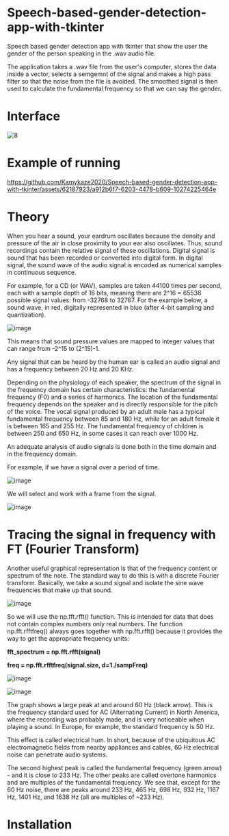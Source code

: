 # Speech-based-gender-detection-app-with-tkinter
Speech based gender detection app with tkinter that show the user the gender of the person speaking in the .wav audio file.

The application takes a .wav file from the user's computer, stores the data inside a vector, selects a semgemnt of the signal and makes a high pass filter so that the noise from the file is avoided. The smoothed signal is then used to calculate the fundamental frequency so that we can say the gender.

# Interface

![8](https://github.com/Kamykaze2020/Speech-based-gender-detection-app-with-tkinter/assets/62187923/6711d25b-eaf8-4422-8dae-5871e8c80c37)

# Example of running

https://github.com/Kamykaze2020/Speech-based-gender-detection-app-with-tkinter/assets/62187923/a912b6f7-6203-4478-b609-10274225464e

# Theory

When you hear a sound, your eardrum oscillates because the density and pressure of the air in close proximity to your ear also oscillates. Thus, sound recordings contain the relative signal of these oscillations. Digital signal is sound that has been recorded or converted into digital form. In digital signal, the sound wave of the audio signal is encoded as numerical samples in continuous sequence.

For example, for a CD (or WAV), samples are taken 44100 times per second, each with a sample depth of 16 bits, meaning there are 2^16 = 65536 possible signal values: from -32768 to 32767. For the example below, a sound wave, in red, digitally represented in blue (after 4-bit sampling and quantization).

![image](https://github.com/Kamykaze2020/Speech-based-gender-detection-app-with-tkinter/assets/62187923/6fc1700c-baf7-4473-8c41-24fc6ff44f15)

This means that sound pressure values are mapped to integer values that can range from -2^15 to (2^15)-1.

Any signal that can be heard by the human ear is called an audio signal and has a frequency between 20 Hz and 20 KHz.

Depending on the physiology of each speaker, the spectrum of the signal in the frequency domain has certain characteristics: the fundamental frequency (F0) and a series of harmonics. The location of the fundamental frequency depends on the speaker and is directly responsible for the pitch of the voice. The vocal signal produced by an adult male has a typical fundamental frequency between 85 and 180 Hz, while for an adult female it is between 165 and 255 Hz. The fundamental frequency of children is between 250 and 650 Hz, in some cases it can reach over 1000 Hz.

An adequate analysis of audio signals is done both in the time domain and in the frequency domain.

For example, if we have a signal over a period of time.

![image](https://github.com/Kamykaze2020/Speech-based-gender-detection-app-with-tkinter/assets/62187923/ec97c023-9171-4e47-a315-30e01b71dab6)

We will select and work with a frame from the signal.

![image](https://github.com/Kamykaze2020/Speech-based-gender-detection-app-with-tkinter/assets/62187923/d8b573d9-6fbd-4b88-aee3-0b0d0bd808bf)

# Tracing the signal in frequency with FT (Fourier Transform)

Another useful graphical representation is that of the frequency content or spectrum of the note. The standard way to do this is with a discrete Fourier transform. Basically, we take a sound signal and isolate the sine wave frequencies that make up that sound.

![image](https://github.com/Kamykaze2020/Speech-based-gender-detection-app-with-tkinter/assets/62187923/97e6a002-14f7-4071-b990-61a26e451ed4)

So we will use the np.fft.rfft() function. This is intended for data that does not contain complex numbers only real numbers. The function np.fft.rfftfreq() always goes together with np.fft.rfft() because it provides the way to get the appropriate frequency units:

**fft_spectrum = np.fft.rfft(signal)**

**freq = np.fft.rfftfreq(signal.size, d=1./sampFreq)**

![image](https://github.com/Kamykaze2020/Speech-based-gender-detection-app-with-tkinter/assets/62187923/61f84394-4c0a-4aae-ab62-f6d3f9413b0f)

![image](https://github.com/Kamykaze2020/Speech-based-gender-detection-app-with-tkinter/assets/62187923/15821143-db0d-4dc3-80fc-a3b11a4cd16f)

The graph shows a large peak at and around 60 Hz (black arrow). This is the frequency standard used for AC (Alternating Current) in North America, where the recording was probably made, and is very noticeable when playing a sound. In Europe, for example, the standard frequency is 50 Hz.

This effect is called electrical hum. In short, because of the ubiquitous AC electromagnetic fields from nearby appliances and cables, 60 Hz electrical noise can penetrate audio systems.

The second highest peak is called the fundamental frequency (green arrow) - and it is close to 233 Hz. The other peaks are called overtone harmonics and are multiples of the fundamental frequency. We see that, except for the 60 Hz noise, there are peaks around 233 Hz, 465 Hz, 698 Hz, 932 Hz, 1167 Hz, 1401 Hz, and 1638 Hz (all are multiples of ~233 Hz).

# Installation
